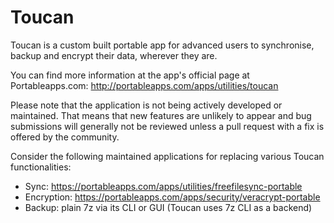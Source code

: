 # Toucan
Toucan is a custom built portable app for advanced users to synchronise, backup and encrypt their data, wherever they are.

You can find more information at the app's official page at Portableapps.com: http://portableapps.com/apps/utilities/toucan

Please note that the application is not being actively developed or maintained. That means that new features
are unlikely to appear and bug submissions will generally not be reviewed unless a pull request with a fix is offered by the community.

Consider the following maintained applications for replacing various Toucan functionalities:
* Sync: https://portableapps.com/apps/utilities/freefilesync-portable
* Encryption: https://portableapps.com/apps/security/veracrypt-portable
* Backup: plain 7z via its CLI or GUI (Toucan uses 7z CLI as a backend)
